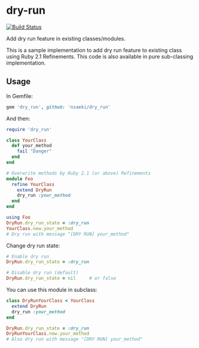 # dry-run
[![Build Status](https://travis-ci.org/nsaeki/dry_run.svg?branch=master)](https://travis-ci.org/nsaeki/dry_run)

Add dry run feature in existing classes/modules.

This is a sample implementation to add dry run feature to existing class using Ruby 2.1 Refinements.
This code is also available in pure sub-classing implementation.

## Usage

In Gemfile:

```ruby
gem 'dry_run', github: 'nsaeki/dry_run'
```

And then:

```ruby
require 'dry_run'

class YourClass
  def your_method
    fail "Danger"
  end
end

# Overwrite methods by Ruby 2.1 (or above) Refinements
module Foo
  refine YourClass
    extend DryRun
    dry_run :your_method
  end
end

using Foo
DryRun.dry_run_state = :dry_run
YourClass.new.your_method
# Dry run with message "[DRY RUN] your_method"
```

Change dry run state:

```ruby
# Enable dry run
DryRun.dry_run_state = :dry_run

# Disable dry run (default)
DryRun.dry_run_state = nil     # or false
```

You can use this module in subclass:

```ruby
class DryRunYourClass < YourClass
  extend DryRun
  dry_run :your_method
end

DryRun.dry_run_state = :dry_run
DryRunYourClass.new.your_method
# Also dry run with message "[DRY RUN] your_method"
```
